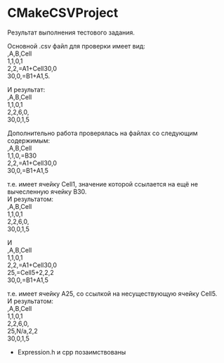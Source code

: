 # CMakeCSVProject

Результат выполнения тестового задания.

Основной .csv файл для проверки имеет вид:  
,A,B,Cell  
1,1,0,1  
2,2,=A1+Cell30,0  
30,0,=B1+A1,5. 


И результат:  
,A,B,Cell  
1,1,0,1  
2,2,6,0,  
30,0,1,5  
  
  
Дополнительно работа проверялась на файлах со следующим содержимым:  
,A,B,Cell  
1,1,0,=B30  
2,2,=A1+Cell30,0  
30,0,=B1+A1,5  

т.е. имеет ячейку Cell1, значение которой ссылается на ещё не вычесленную ячейку B30.  
И результатом:  
,A,B,Cell  
1,1,0,1  
2,2,6,0,  
30,0,1,5  
  
И  
,A,B,Cell  
1,1,0,1  
2,2,=A1+Cell30,0  
25,=Cell5+2,2,2  
30,0,=B1+A1,5  

т.е. имеет ячейку A25, со ссылкой на несуществующую ячейку Cell5.  
И результатом:  
,A,B,Cell  
1,1,0,1  
2,2,6,0,  
25,N/a,2,2  
30,0,1,5  

* Expression.h и cpp позаимствованы
